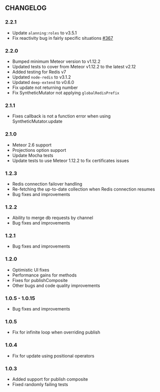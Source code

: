 ## CHANGELOG

### 2.2.1

- Update `alanning:roles` to v3.5.1
- Fix reactivity bug in fairly specific situations [#367](https://github.com/cult-of-coders/redis-oplog/issues/367)

### 2.2.0

- Bumped minimum Meteor version to v1.12.2
- Updated tests to cover from Meteor v1.12.2 to the latest v2.12
- Added testing for Redis v7
- Updated `node-redis` to v3.1.2
- Updated `deep-extend` to v0.6.0
- Fix update not returning number
- Fix SyntheticMutator not applying `globalRedisPrefix`

### 2.1.1

- Fixes callback is not a function error when using SyntheticMutator.update

### 2.1.0

- Meteor 2.6 support
- Projections option support
- Update Mocha tests
- Update tests to use Meteor 1.12.2 to fix certificates issues

### 1.2.3

- Redis connection failover handling
- Re-fetching the up-to-date collection when Redis connection resumes
- Bug fixes and improvements

### 1.2.2

- Ability to merge db requests by channel
- Bug fixes and improvements

### 1.2.1

- Bug fixes and improvements

### 1.2.0

- Optimistic UI fixes
- Performance gains for methods
- Fixes for publishComposite
- Other bugs and code quality improvements

### 1.0.5 - 1.0.15

- Bug fixes and improvements

### 1.0.5

- Fix for infinite loop when overriding publish

### 1.0.4

- Fix for update using positional operators

### 1.0.3

- Added support for publish composite
- Fixed randomly failing tests
